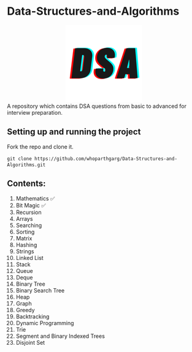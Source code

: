 # Data-Structures-and-Algorithms
<center><img src="logo.png" alt="logo"></center>
A repository which contains DSA questions from basic to advanced for interview preparation.

## Setting up and running the project
Fork the repo and clone it.
```
git clone https://github.com/whoparthgarg/Data-Structures-and-Algorithms.git
```

## Contents:
1) Mathematics ✅
2) Bit Magic ✅	
3) Recursion  	
4) Arrays     	
5) Searching     	
6) Sorting     	
7) Matrix     	
8) Hashing     	
9) Strings	     	
10) Linked List     	
11) Stack	  	
12) Queue	     	
13) Deque	     	
14) Binary Tree	    	
15) Binary Search Tree     	
16) Heap
17) Graph	    	
18) Greedy     	
19) Backtracking     	
20) Dynamic Programming     	
21) Trie	
22) Segment and Binary Indexed Trees     	
23) Disjoint Set
